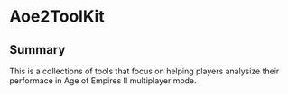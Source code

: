 # Aoe2ToolKit

## Summary
This is a collections of tools that focus on helping players analysize their performace in Age of Empires II multiplayer mode. 

